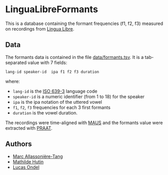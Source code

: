 # LinguaLibreFormants

This is a database containing the formant frequencies (f1, f2, f3)
measured on recordings from [Lingua Libre](https://lingualibre.org/wiki/LinguaLibre:Main_Page).

## Data
The formants data is contained in the file [data/formants.tsv](https://github.com/lucasondel/LinguaLibreFormants/blob/main/data/formants.tsv).
It is a tab-separated value with 7 fields:
```
lang-id speaker-id  ipa f1 f2 f3 duration
```
where:
* `lang-id` is the [ISO 639-3](https://iso639-3.sil.org/code_tables/639/data)
  language code
* `speaker-id` is a numeric identifier (from 1 to 18) for the speaker
* `ipa` is the ipa notation of the uttered vowel
* `f1`, `f2`, `f3` frequencies for each 3 first formants
* `duration` is the vowel duration.

The recordings were time-aligned with [MAUS](https://www.bas.uni-muenchen.de/Bas/BasMAUS.html)
and the formants value were extracted with [PRAAT](https://www.fon.hum.uva.nl/praat/).

## Authors

* [Marc Allassonière-Tang](https://www.marctang.info/)
* [Mathilde Hutin](https://mathildehutin.wordpress.com/)
* [Lucas Ondel](https://lucasondel.github.io/)

